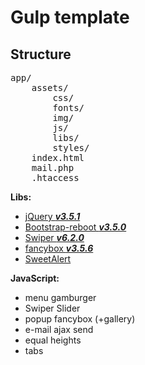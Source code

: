 # Gulp template

## Structure

<pre>
app/
    assets/
        css/
        fonts/
        img/
        js/
        libs/
        styles/
    index.html
    mail.php
    .htaccess
</pre>

<b>Libs:</b>

<ul>
    <li><a href="https://jquery.com/download/" target="_blank">jQuery <b><i>v3.5.1</i></b></a></li>
    <li><a href="https://getbootstrap.com/" target="_blank">Bootstrap-reboot <b><i>v3.5.0</i></b></a></li>
    <li><a href="https://swiperjs.com/demos/" target="_blank">Swiper <b><i>v6.2.0</i></b></a></li>
    <li><a href="https://fancyapps.com/fancybox/3/" target="_blank">fancybox <b><i>v3.5.6</i></b></a></li>
    <li><a href="https://sweetalert.js.org/guides/" target="_blank">SweetAlert</a></li>
 </ul>

<b>JavaScript:</b>

<ul>
    <li>menu gamburger</li>
    <li>Swiper Slider</li>
    <li>popup fancybox (+gallery)</li>
    <li>e-mail ajax send</li>
    <li>equal heights</li>
    <li>tabs</li>
</ul>
